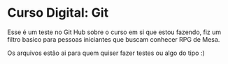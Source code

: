 # Curso Digital: Git

Esse é um teste no Git Hub sobre o curso em si que estou fazendo, fiz um filtro basico para pessoas iniciantes que buscam conhecer RPG de Mesa.

Os arquivos estão ai para quem quiser fazer testes ou algo do tipo :)
